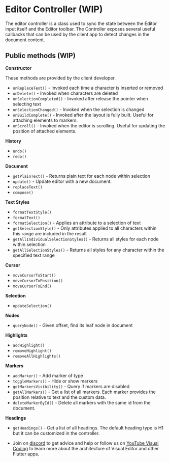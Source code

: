 # Editor Controller (WIP)
The editor controller is a class used to sync the state between the Editor input itself and the Editor toolbar. The Controller exposes several useful callbacks that can be used by the client app to detect changes in the document content.

## Public methods (WIP)

**Constructor**

These methods are provided by the client developer.

* `onReplaceText()` - Invoked each time a character is inserted or removed
* `onDelete()` - Invoked when characters are deleted
* `onSelectionCompleted()` - Invoked after release the pointer when selecting text
* `onSelectionChanged()` - Invoked when the selection is changed
* `onBuildComplete()` - Invoked after the layout is fully built. Useful for attaching elements to markers.
* `onScroll()` - Invoked when the editor is scrolling. Useful for updating the position of attached elements.

**History**

* `undo()`
* `redo()`

**Document**

* `getPlainText()` - Returns plain text for each node within selection
* `update()` - Update editor with a new document.
* `replaceText()`
* `compose()`

**Text Styles**

* `formatTextStyle()`
* `formatText()`
* `formatSelection()` - Applies an attribute to a selection of text
* `getSelectionStyle()` - Only attributes applied to all characters within this range are included in the result
* `getAllIndividualSelectionStyles()` - Returns all styles for each node within selection
* `getAllSelectionStyles()` - Returns all styles for any character within the specified text range

**Cursor**

* `moveCursorToStart()`
* `moveCursorToPosition()`
* `moveCursorToEnd()`

**Selection**

* `updateSelection()`

**Nodes**

* `queryNode()` - Given offset, find its leaf node in document

**Highlights**

* `addHighlight()`
* `removeHighlight()`
* `removeAllHighlights()`

**Markers**

* `addMarker()` - Add marker of type
* `toggleMarkers()` - Hide or show markers
* `getMarkersVisibility()` - Query if markers are disabled
* `getAllMarkers()` - Get a list of all markers. Each marker provides the position relative to text and the custom data.
* `deleteMarkerById()` - Delete all markers with the same id from the document.


**Headings**

* `getHeadings()` - Get a list of all headings. The default heading type is H1 but it can be customized in the controller.

* Join on [discord](https://discord.gg/XpGygmXde4) to get advice and help or follow us on [YouTube Visual Coding](https://www.youtube.com/channel/UC2-5lfNbbErIds0Iuai8yfA) to learn more about the architecture of Visual Editor and other Flutter apps.